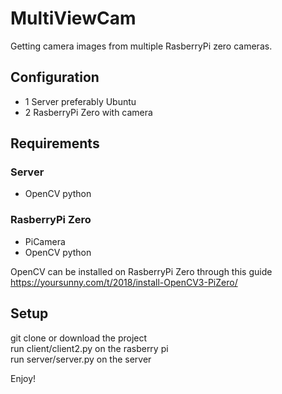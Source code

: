 # MultiViewCam

Getting camera images from multiple RasberryPi zero cameras.


## Configuration
* 1 Server preferably Ubuntu
* 2 RasberryPi Zero with camera

## Requirements
### Server
* OpenCV python

### RasberryPi Zero
* PiCamera
* OpenCV python

OpenCV can be installed on RasberryPi Zero through this guide https://yoursunny.com/t/2018/install-OpenCV3-PiZero/

## Setup
git clone or download the project<BR />
run client/client2.py on the rasberry pi<br />
run server/server.py on the server

Enjoy!
